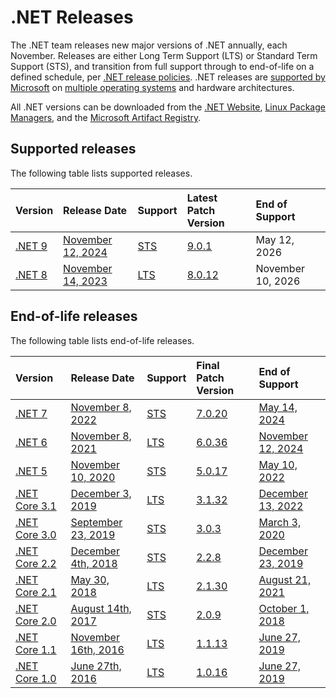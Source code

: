 # .NET Releases

The .NET team releases new major versions of .NET annually, each November. Releases are either Long Term Support (LTS) or Standard Term Support (STS), and transition from full support through to end-of-life on a defined schedule, per [.NET release policies][policies]. .NET releases are [supported by Microsoft](microsoft-support.md) on [multiple operating systems](os-lifecycle-policy.md) and hardware architectures.

All .NET versions can be downloaded from the [.NET Website](https://dotnet.microsoft.com/download/dotnet), [Linux Package Managers](https://learn.microsoft.com/dotnet/core/install/linux), and the [Microsoft Artifact Registry](https://mcr.microsoft.com/catalog?search=dotnet/).

## Supported releases

The following table lists supported releases.

|  Version  | Release Date | Support | Latest Patch Version | End of Support |
| :-- | :-- | :-- | :-- | :-- |
| [.NET 9](release-notes/9.0/README.md) | [November 12, 2024](https://devblogs.microsoft.com/dotnet/announcing-dotnet-9/) | [STS][policies] | [9.0.1][9.0.1] | May 12, 2026 |
| [.NET 8](release-notes/8.0/README.md) | [November 14, 2023](https://devblogs.microsoft.com/dotnet/announcing-dotnet-8/) | [LTS][policies] | [8.0.12][8.0.12] | November 10, 2026 |

[9.0.1]: release-notes/9.0/9.0.1/9.0.1.md
[8.0.12]: release-notes/8.0/8.0.12/8.0.12.md

## End-of-life releases

The following table lists end-of-life releases.

|  Version  |  Release Date | Support | Final Patch Version | End of Support |
| :-- | :-- | :-- | :-- | :-- |
| [.NET 7](release-notes/7.0/README.md) | [November 8, 2022](https://devblogs.microsoft.com/dotnet/announcing-dotnet-7/) | [STS][policies] | [7.0.20][7.0.20] |[May 14, 2024](https://devblogs.microsoft.com/dotnet/dotnet-7-end-of-support/) |
| [.NET 6](release-notes/6.0/README.md) | [November 8, 2021](https://devblogs.microsoft.com/dotnet/announcing-net-6/) | [LTS][policies] | [6.0.36][6.0.36]  | [November 12, 2024](https://devblogs.microsoft.com/dotnet/dotnet-6-end-of-support/) |
| [.NET 5](release-notes/5.0/README.md) | [November 10, 2020](https://devblogs.microsoft.com/dotnet/announcing-net-5-0/) | [STS][policies] | [5.0.17][5.0.17] | [May 10, 2022](https://devblogs.microsoft.com/dotnet/dotnet-5-end-of-support-update/) |
| [.NET Core 3.1](release-notes/3.1/README.md) | [December 3, 2019](https://devblogs.microsoft.com/dotnet/announcing-net-core-3-1/) | [LTS][policies] | [3.1.32][3.1.32] | [December 13, 2022](https://devblogs.microsoft.com/dotnet/net-core-3-1-will-reach-end-of-support-on-december-13-2022/) |
| [.NET Core 3.0](release-notes/3.0/README.md) | [September 23, 2019](https://devblogs.microsoft.com/dotnet/announcing-net-core-3-0/) |  [STS][policies] | [3.0.3][3.0.3] | [March 3, 2020](https://devblogs.microsoft.com/dotnet/net-core-3-0-end-of-life/) |
| [.NET Core 2.2](release-notes/2.2/README.md) | [December 4th, 2018](https://devblogs.microsoft.com/dotnet/announcing-net-core-2-2/) | [STS][policies] | [2.2.8][2.2.8] | [December 23, 2019](https://devblogs.microsoft.com/dotnet/net-core-2-2-will-reach-end-of-life-on-december-23-2019/) |
| [.NET Core 2.1](release-notes/2.1/README.md) | [May 30, 2018](https://devblogs.microsoft.com/dotnet/announcing-net-core-2-1/) | [LTS][policies] | [2.1.30][2.1.30] | [August 21, 2021](https://devblogs.microsoft.com/dotnet/net-core-2-1-will-reach-end-of-support-on-august-21-2021/) |
| [.NET Core 2.0](release-notes/2.0/README.md) | [August 14th, 2017](https://devblogs.microsoft.com/dotnet/announcing-net-core-2-0/) | [STS][policies] | [2.0.9][2.0.9] | [October 1, 2018](https://devblogs.microsoft.com/dotnet/net-core-2-0-will-reach-end-of-life-on-september-1-2018/) |
| [.NET Core 1.1](release-notes/1.1/README.md) | [November 16th, 2016](https://devblogs.microsoft.com/dotnet/announcing-net-core-1-1/) | [LTS][policies] | [1.1.13][1.1.13] | [June 27, 2019](https://devblogs.microsoft.com/dotnet/net-core-1-0-and-1-1-will-reach-end-of-life-on-june-27-2019/) |
| [.NET Core 1.0](release-notes/1.0/README.md) | [June 27th, 2016](https://devblogs.microsoft.com/dotnet/announcing-net-core-1-0/) | [LTS][policies] | [1.0.16][1.0.16] | [June 27, 2019](https://devblogs.microsoft.com/dotnet/net-core-1-0-and-1-1-will-reach-end-of-life-on-june-27-2019/) |

[7.0.20]: release-notes/7.0/7.0.20/7.0.20.md
[6.0.36]: release-notes/6.0/6.0.36/6.0.36.md
[5.0.17]: release-notes/5.0/5.0.17/5.0.17.md
[3.1.32]: release-notes/3.1/3.1.32/3.1.32.md
[3.0.3]: release-notes/3.0/3.0.3/3.0.3.md
[2.2.8]: release-notes/2.2/2.2.8/2.2.8.md
[2.1.30]: release-notes/2.1/2.1.30/2.1.30.md
[2.0.9]: release-notes/2.0/2.0.9.md
[1.1.13]: release-notes/1.1/1.1.13/1.1.13.md
[1.0.16]: release-notes/1.0/1.0.16/1.0.16.md
[policies]: release-policies.md
